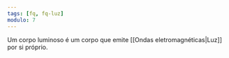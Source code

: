 ```yaml
---
tags: [fq, fq-luz]
modulo: 7
---
```


Um corpo luminoso é um corpo que emite [[Ondas eletromagnéticas|Luz]] por si próprio.